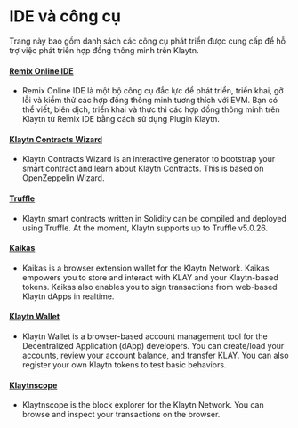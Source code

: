 # IDE và công cụ

Trang này bao gồm danh sách các công cụ phát triển được cung cấp để hỗ trợ việc phát triển hợp đồng thông minh trên Klaytn.

#### [Remix Online IDE](https://remix.ethereum.org/) <a href="#remix-ide" id="remix-ide"></a>

* Remix Online IDE là một bộ công cụ đắc lực để phát triển, triển khai, gỡ lỗi và kiểm thử các hợp đồng thông minh tương thích với EVM. Bạn có thể viết, biên dịch, triển khai và thực thi các hợp đồng thông minh trên Klaytn từ Remix IDE bằng cách sử dụng Plugin Klaytn.

#### [Klaytn Contracts Wizard](https://wizard.klaytn.foundation/) <a href="#klaytn-contract-wizard" id="klaytn-contract-wizard"></a>

* Klaytn Contracts Wizard is an interactive generator to bootstrap your smart contract and learn about Klaytn Contracts. This is based on OpenZeppelin Wizard.

#### [Truffle](./truffle.md) <a href="#truffle" id="truffle"></a>

* Klaytn smart contracts written in Solidity can be compiled and deployed using Truffle. At the moment, Klaytn supports up to Truffle v5.0.26.

#### [Kaikas](../../tools/wallets/kaikas.md) <a href="#kaikas" id="kaikas"></a>

* Kaikas is a browser extension wallet for the Klaytn Network. Kaikas empowers you to store and interact with KLAY and your Klaytn-based tokens. Kaikas also enables you to sign transactions from web-based Klaytn dApps in realtime.

#### [Klaytn Wallet](../../tools/wallets/klaytn-wallet.md) <a href="#klaytn-wallet" id="klaytn-wallet"></a>

* Klaytn Wallet is a browser-based account management tool for the Decentralized Application (dApp) developers. You can create/load your accounts, review your account balance, and transfer KLAY. You can also register your own Klaytn tokens to test basic behaviors.

#### [Klaytnscope](../../tools/block-explorers/klaytnscope.md) <a href="#klaytnscope" id="klaytnscope"></a>

* Klaytnscope is the block explorer for the Klaytn Network. You can browse and inspect your transactions on the browser.
